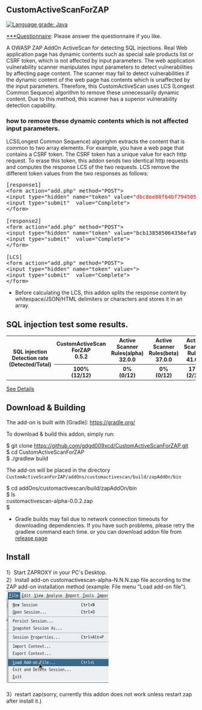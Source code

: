 ## CustomActiveScanForZAP
[![Language grade: Java](https://img.shields.io/lgtm/grade/java/g/gdgd009xcd/CustomActiveScanForZAP.svg?logo=lgtm&logoWidth=18)](https://lgtm.com/projects/g/gdgd009xcd/CustomActiveScanForZAP/context:java)  

[***Questionnaire](https://docs.google.com/forms/d/e/1FAIpQLScwRM5w5wXzkgEbOlItzKPCu3ZJjxTac7dGo2lOtEWLCsPlhw/viewform?hl=en): Please answer the questionnaire if you like.

A OWASP ZAP AddOn ActiveScan for detecting SQL injections.
Real Web application page has dynamic contents such as special sale products list or CSRF token, which is not affected by input parameters.
The web application vulnerability scanner manipulates input parameters to detect vulnerabilities by affecting page content. 
The scanner may fail to detect vulnerabilities if the dynamic content of the web page has contents which is unaffected by the input parameters. 
Therefore, this CustomActiveScan uses LCS (Longest Common Sequece) algorithm to remove these unnecessarily dynamic content.
Due to this method, this scanner has a superior vulnerability detection capability.

### how to remove these dynamic contents which is not affected input parameters.

LCS(Longest Common Sequence) algorighm extracts the content that is common to two array elements.
For example, you have a web page that contains a CSRF token. The CSRF token has a unique value for each http request.
To erase this token, this addon sends two identical http requests and computes the response LCS of the two requests.
LCS remove the different token values ​​from the two responses as follows:
 
<PRE>
[response1]
&lt;form action="add.php" method="POST"&gt;
&lt;input type="hidden" name="token" value="<font color="red">dbc8ee88f64bf794505ef74e41d6e5a4</font>"&gt;
&lt;input type="submit"  value="Complete"&gt;
&lt;/form&gt;

[response2]
&lt;form action="add.php" method="POST"&gt;
&lt;input type="hidden" name="token" value="bcb138585064356efa927ab196cbf8ec"&gt;
&lt;input type="submit"  value="Complete"&gt;
&lt;/form&gt;

[LCS]
&lt;form action="add.php" method="POST"&gt;
&lt;input type="hidden" name="token" value="&gt;
&lt;input type="submit"  value="Complete"&gt;
&lt;/form&gt;
</PRE>
* Before calculating the LCS, this addon splits the response content by whitespace/JSON/HTML delimiters or characters and stores it in an array.

##  SQL injection test some results.
<table>
 <TR><TH ROWSPAN="2">SQL injection Detection rate<BR>(Detected/Total)</TH><TH>CustomActiveScan<BR>ForZAP <BR>0.5.2</TH><TH>Active Scanner Rules(alpha)<BR>32.0.0</TH><TH>Active Scanner Rules(beta)<BR>37.0.0</TH><TH>Active Scanner Rules<BR>41.0.0</TH><TH>Advanced SQLInjection Scanner<BR>15.0.0</TH></TR>
 <TR><TH>100%<BR>(12/12)</TH><TH>0%<BR>(0/12)</TH><TH>0%<BR>(0/12)</TH><TH>17%<BR>(2/12)</TH><TH>50%<BR>(6/12)</TH></TR>
 </table>
  
[See Details](https://github.com/gdgd009xcd/CustomActiveScanForZAP/wiki/99.1.-SQL-injection-detection-test-results-with-ActiveScan)


## Download & Building

The add-on is built with [Gradle]: https://gradle.org/  

To download & build this addon, simply run:  

$ git clone https://github.com/gdgd009xcd/CustomActiveScanForZAP.git  
$ cd CustomActiveScanForZAP  
$ ./gradlew build  

The add-on will be placed in the directory `CustomActiveScanForZAP/addOns/customactivescan/build/zapAddOn/bin`

$ cd addOns/customactivescan/build/zapAddOn/bin  
$ ls  
customactivescan-alpha-0.0.2.zap  
$  

* Gradle builds may fail due to network connection timeouts for downloading dependencies. If you have such problems, please retry the gradlew command each time. or you can download addon file from [release page](https://github.com/gdgd009xcd/CustomActiveScanForZAP/releases)

## Install

1）Start ZAPROXY in your PC's Desktop.  
2）Install add-on customactivescan-alpha-N.N.N.zap file according to the ZAP add-on installation method (example: File menu "Load add-on file").<BR>
![AddonInstall](https://raw.githubusercontent.com/gdgd009xcd/RELEASES/master/IMG/ZAP/addoninst.png)<BR>    
3）restart zap(sorry, currently this addon does not work unless restart zap after install it.)
